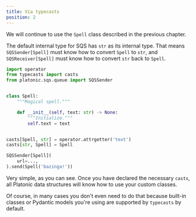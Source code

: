 ```yaml
---
title: Via typecasts
position: 2
---
```


We will continue to use the `Spell` class described in the previous chapter.

The default internal type for SQS has `str` as its internal type. That means `SQSSender[Spell]` must know how to convert `Spell` to `str`, and `SQSReceiver[Spell]` must know how to convert `str` back to `Spell`. 

```python
import operator
from typecasts import casts
from platonic.sqs.queue import SQSSender


class Spell:
    """Magical spell."""

    def __init__(self, text: str) -> None:
        """Initialize."""
        self.text = text


casts[Spell, str] = operator.attrgetter('text')
casts[str, Spell] = Spell

SQSSender[Spell](
    url=...,
).send(Spell('bazinga!'))
```

Very simple, as you can see. Once you have declared the necessary `casts`, all Platonic data structures will know how to use your custom classes. 

Of course, in many cases you don't even need to do that because built-in classes or Pydantic models you're using are supported by `typecasts` by default.

